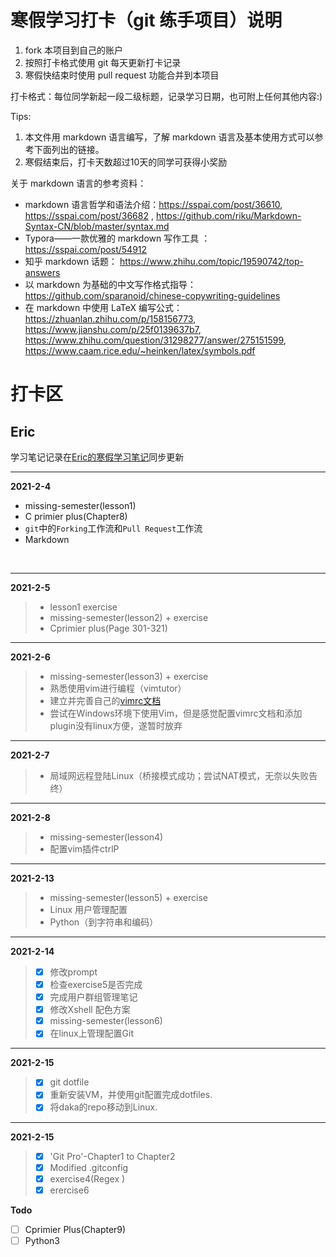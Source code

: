 # 寒假学习打卡（git 练手项目）说明

1. fork 本项目到自己的账户
1. 按照打卡格式使用 git 每天更新打卡记录
1. 寒假快结束时使用 pull request 功能合并到本项目

打卡格式：每位同学新起一段二级标题，记录学习日期，也可附上任何其他内容:)

Tips:

1. 本文件用 markdown 语言编写，了解 markdown 语言及基本使用方式可以参考下面列出的链接。 
1. 寒假结束后，打卡天数超过10天的同学可获得小奖励

关于 markdown 语言的参考资料：
+ markdown 语言哲学和语法介绍：https://sspai.com/post/36610, https://sspai.com/post/36682 , https://github.com/riku/Markdown-Syntax-CN/blob/master/syntax.md
+ Typora——一款优雅的 markdown 写作工具 ： https://sspai.com/post/54912
+ 知乎 markdown 话题： https://www.zhihu.com/topic/19590742/top-answers
+ 以 markdown 为基础的中文写作格式指导：https://github.com/sparanoid/chinese-copywriting-guidelines
+ 在 markdown 中使用 LaTeX 编写公式： https://zhuanlan.zhihu.com/p/158156773, https://www.jianshu.com/p/25f0139637b7, https://www.zhihu.com/question/31298277/answer/275151599, https://www.caam.rice.edu/~heinken/latex/symbols.pdf


# 打卡区

## Eric
学习笔记记录在[Eric的寒假学习笔记](https://www.zybuluo.com/aeric777/note/1775044)同步更新</br>


**************************************************
**2021-2-4**</br>
- missing-semester(lesson1)
- C primier plus(Chapter8)
- `git`中的`Forking`工作流和`Pull Request`工作流
- Markdown
<br/>


**************************************************
**2021-2-5**

> - lesson1 exercise
> - missing-semester(lesson2) + exercise
> - Cprimier plus(Page 301-321)


**************************************************
**2021-2-6**

> - missing-semester(lesson3) + exercise
> - 熟悉使用vim进行编程（vimtutor） 
> - 建立并完善自己的[vimrc文档](https://github.com/aeric777/My_vimrc)
> - 尝试在Windows环境下使用Vim，但是感觉配置vimrc文档和添加plugin没有linux方便，遂暂时放弃


**************************************************
**2021-2-7**

> - 局域网远程登陆Linux（桥接模式成功；尝试NAT模式，无奈以失败告终）


**************************************************
**2021-2-8**

> - missing-semester(lesson4)
> - 配置vim插件ctrlP


**************************************************
**2021-2-13**

> - missing-semester(lesson5) + exercise
> - Linux 用户管理配置
> - Python（到字符串和编码）


**************************************************
**2021-2-14**
> - [x] 修改prompt
> - [x] 检查exercise5是否完成
> - [x] 完成用户群组管理笔记
> - [x] 修改Xshell  配色方案
> - [x] missing-semester(lesson6)
> - [x] 在linux上管理配置Git


**************************************************
**2021-2-15**
> - [x] git dotfile
> - [x] 重新安装VM，并使用git配置完成dotfiles.
> - [x] 将daka的repo移动到Linux.


**************************************************
**2021-2-15**
> - [x] 'Git Pro'-Chapter1 to Chapter2
> - [x] Modified .gitconfig  
> - [x] exercise4(Regex )
> - [x] erercise6


**Todo**
- [ ] Cprimier Plus(Chapter9)
- [ ] Python3
